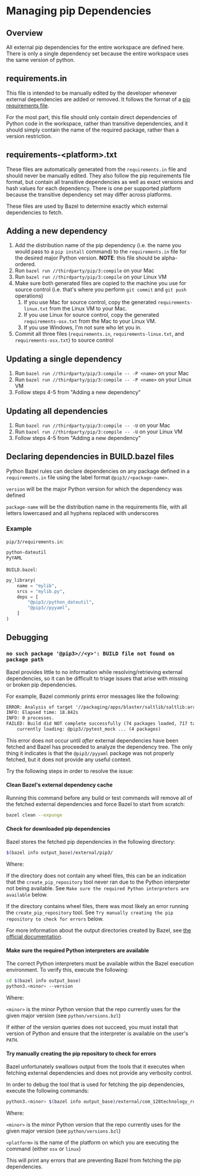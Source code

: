 # Managing pip Dependencies

## Overview

All external pip dependencies for the entire workspace are defined here.
There is only a single dependency set because the entire workspace uses the same
version of python.

## requirements.in

This file is intended to be manually edited by the developer whenever external
dependencies are added or removed. It follows the format of a [pip requirements
file](https://pip.pypa.io/en/stable/user_guide/#requirements-files).

For the most part, this file should only contain direct dependencies of Python
code in the workspace, rather than transitive dependencies, and it should simply
contain the name of the required package, rather than a version restriction.

## requirements-\<platform\>.txt

These files are automatically generated from the `requirements.in` file and
should never be manually edited. They also follow the pip requirements file
format, but contain all transitive dependencies as well as exact versions and
hash values for each dependency. There is one per supported platform because
the transitive dependency set may differ across platforms.

These files are used by Bazel to determine exactly which external dependencies
to fetch.

## Adding a new dependency

1. Add the distribution name of the pip dependency (i.e. the name you would pass
   to a `pip install` command) to the `requirements.in` file for the desired
   major Python version. **NOTE**: this file should be alpha-ordered.
1. Run `bazel run //thirdparty/pip/3:compile` on your Mac
1. Run `bazel run //thirdparty/pip/3:compile` on your Linux
   VM
1. Make sure both generated files are copied to the machine you use for source
   control (i.e. that's where you perform `git commit` and `git push` operations)
   1. If you use Mac for source control, copy the generated
      `requirements-linux.txt` from the Linux VM to your Mac.
   1. If you use Linux for source control, copy the generated
      `requirements-osx.txt` from the Mac to your Linux VM.
   1. If you use Windows, I'm not sure who let you in.
1. Commit all three files (`requirements.in`, `requirements-linux.txt`, and
   `requirements-osx.txt`) to source control

## Updating a single dependency

1. Run `bazel run //thirdparty/pip/3:compile -- -P <name>` on
   your Mac
1. Run `bazel run //thirdparty/pip/3:compile -- -P <name>` on
   your Linux VM
1. Follow steps 4-5 from "Adding a new dependency"

## Updating all dependencies

1. Run `bazel run //thirdparty/pip/3:compile -- -U` on your
   Mac
1. Run `bazel run //thirdparty/pip/3:compile -- -U` on your
   Linux VM
1. Follow steps 4-5 from "Adding a new dependency"

## Declaring dependencies in BUILD.bazel files

Python Bazel rules can declare dependencies on any package defined in a
`requirements.in` file using the label format `@pip3//<package-name>`.

`version` will be the major Python version for which the dependency was defined

`package-name` will be the distribution name in the requirements file, with all
letters lowercased and all hyphens replaced with underscores

### Example

`pip/3/requirements.in`:

```txt
python-dateutil
PyYAML
```

`BUILD.bazel`:

```py
py_library(
    name = "mylib",
    srcs = "mylib.py",
    deps = [
        "@pip3//python_dateutil",
        "@pip3//pyyaml",
    ]
)
```

## Debugging

### `no such package '@pip3>//<y>': BUILD file not found on package path`

Bazel provides little to no information while resolving/retrieving external
dependencies, so it can be difficult to triage issues that arise with missing or
broken pip dependencies.

For example, Bazel commonly prints error messages like the following:

```txt
ERROR: Analysis of target '//packaging/apps/blaster/saltlib/saltlib:arrow' failed; build aborted: no such package '@pip3//pyyaml': BUILD file not found on package path
INFO: Elapsed time: 18.842s
INFO: 0 processes.
FAILED: Build did NOT complete successfully (74 packages loaded, 717 targets configured)
    currently loading: @pip3//pytest_mock ... (4 packages)
```

This error does not occur until _after_ external dependencies have been fetched
and Bazel has proceeded to analyze the dependency tree. The only thing it
indicates is that the `@pip3//pyyaml` package was not properly fetched, but it
does not provide any useful context.

Try the following steps in order to resolve the issue:

#### Clean Bazel's external dependency cache

Running this command before any build or test commands will remove all of the
fetched external dependencies and force Bazel to start from scratch:

```sh
bazel clean --expunge
```

#### Check for downloaded pip dependencies

Bazel stores the fetched pip dependencies in the following directory:

```sh
$(bazel info output_base)/external/pip3/
```

Where:

If the directory does not contain any wheel files, this can be an indication
that the `create_pip_repository` tool never ran due to the Python interpreter
not being available. See
`Make sure the required Python interpreters are available` below.

If the directory contains wheel files, there was most likely an error running
the `create_pip_repository` tool. See
`Try manually creating the pip repository to check for errors` below.

For more information about the output directories created by Bazel, see
[the official documentation](https://docs.bazel.build/versions/master/output_directories.html).

#### Make sure the required Python interpreters are available

The correct Python interpreters must be available within the Bazel execution
environment. To verify this, execute the following:

```sh
cd $(bazel info output_base)
python3.<minor> --version
```

Where:

`<minor>` is the minor Python version that the repo currently uses for the
given major version (see `python/versions.bzl`)

If either of the version queries does not succeed, you must install that version
of Python and ensure that the interpreter is available on the user's `PATH`.

#### Try manually creating the pip repository to check for errors

Bazel unfortunately swallows output from the tools that it executes when
fetching external dependencies and does not provide any verbosity control.

In order to debug the tool that is used for fetching the pip dependencies,
execute the following commands:

```sh
python3.<minor> $(bazel info output_base)/external/com_128technology_rules_pip/tools/create_pip_repository.par /tmp/bazel-pip-repo thirdparty/pip/3/requirements-<platform>.txt
```

Where:

`<minor>` is the minor Python version that the repo currently uses for the given
major version (see `python/versions.bzl`)

`<platform>` is the name of the platform on which you are executing the command
(either `osx` or `linux`)

This will print any errors that are preventing Bazel from fetching the pip
dependencies.
